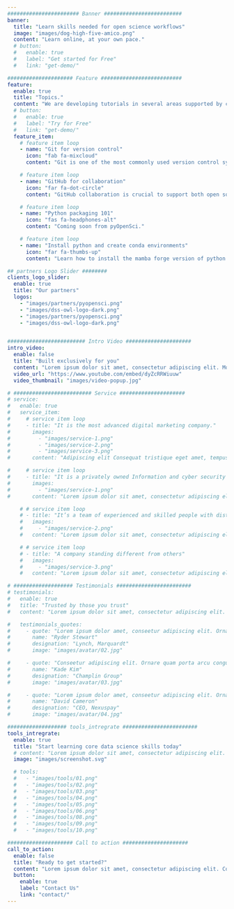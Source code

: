 ```yaml
---
####################### Banner #########################
banner:
  title: "Learn skills needed for open science workflows"
  image: "images/dog-high-five-amico.png"
  content: "Learn online, at your own pace."
  # button:
  #   enable: true
  #   label: "Get started for Free"
  #   link: "get-demo/"

##################### Feature ##########################
feature:
  enable: true
  title: "Topics."
  content: "We are developing tutorials in several areas supported by community partners."
  # button:
  #   enable: true
  #   label: "Try for Free"
  #   link: "get-demo/"
  feature_item:
    # feature item loop
    - name: "Git for version control"
      icon: "fab fa-mixcloud"
      content: "Git is one of the most commonly used version control systems in science. It can also be challenging to learn. Get started using git using our tutorials."

    # feature item loop
    - name: "GitHub for collaboration"
      icon: "far fa-dot-circle"
      content: "GitHub collaboration is crucial to support both open source software development and team open science. Learn how to work asynchronously and collaboratively using GitHub (and git)."

    # feature item loop
    - name: "Python packaging 101"
      icon: "fas fa-headphones-alt"
      content: "Coming soon from pyOpenSci."

    # feature item loop
    - name: "Install python and create conda environments"
      icon: "far fa-thumbs-up"
      content: "Learn how to install the mamba forge version of python to support scientific development."

## partners Logo Slider ########
clients_logo_slider:
  enable: true
  title: "Our partners"
  logos:
    - "images/partners/pyopensci.png"
    - "images/dss-owl-logo-dark.png"
    - "images/partners/pyopensci.png"
    - "images/dss-owl-logo-dark.png"


######################### Intro Video #####################
intro_video:
  enable: false
  title: "Built exclusively for you"
  content: "Lorem ipsum dolor sit amet, consectetur adipiscing elit. Morbi egestas Werat viverra id et aliquet. vulputate egestas sollicitudin."
  video_url: "https://www.youtube.com/embed/dyZcRRWiuuw"
  video_thumbnail: "images/video-popup.jpg"

# ######################### Service #####################
# service:
#   enable: true
#   service_item:
#     # service item loop
#     - title: "It is the most advanced digital marketing company."
#       images:
#         - "images/service-1.png"
#         - "images/service-2.png"
#         - "images/service-3.png"
#       content: "Adipiscing elit Consequat tristique eget amet, tempus eu at consecttur. Leo facilisi nunc viverra tellus. Ac laoreet sit vel consquat. consectetur adipiscing elit. Consequat tristique eget amet, tempus eu at consecttur. Leo facilisi nunc viverra tellus. Ac laoreet sit vel consquat."

#     # service item loop
#     - title: "It is a privately owned Information and cyber security company"
#       images:
#         - "images/service-1.png"
#       content: "Lorem ipsum dolor sit amet, consectetur adipiscing elit. Consequat tristique eget amet, tempus eu at consecttur. Leo facilisi nunc viverra tellus. Ac laoreet sit vel consquat. consectetur adipiscing elit. Consequat tristique eget amet, tempus eu at consecttur. Leo facilisi nunc viverra tellus. Ac laoreet sit vel consquat."

    # # service item loop
    # - title: "It’s a team of experienced and skilled people with distributions"
    #   images:
    #     - "images/service-2.png"
    #   content: "Lorem ipsum dolor sit amet, consectetur adipiscing elit. Consequat tristique eget amet, tempus eu at consecttur. Leo facilisi nunc viverra tellus. Ac laoreet sit vel consquat. consectetur adipiscing elit. Consequat tristique eget amet, tempus eu at consecttur. Leo facilisi nunc viverra tellus. Ac laoreet sit vel consquat."

    # # service item loop
    # - title: "A company standing different from others"
    #   images:
    #     - "images/service-3.png"
    #   content: "Lorem ipsum dolor sit amet, consectetur adipiscing elit. Consequat tristique eget amet, tempus eu at consecttur. Leo facilisi nunc viverra tellus. Ac laoreet sit vel consquat. consectetur adipiscing elit. Consequat tristique eget amet, tempus eu at consecttur. Leo facilisi nunc viverra tellus. Ac laoreet sit vel consquat."

# ################### Testimonials ########################
# testimonials:
#   enable: true
#   title: "Trusted by those you trust"
#   content: "Lorem ipsum dolor sit amet, consectetur adipiscing elit. Morbi egestas Werat viverra id et aliquet. vulputate egestas sollicitudin."

#   testimonials_quotes:
#     - quote: "Lorem ipsum dolor amet, conseetur adipiscing elit. Ornare quam porta arcu congue felis volutpat. Vitae lectudbfs dolor faucibus"
#       name: "Ryder Stewart"
#       designation: "Lynch, Marquardt"
#       image: "images/avatar/02.jpg"

#     - quote: "Conseetur adipiscing elit. Ornare quam porta arcu congue felis volutpat. Vitae lectudbfs pellentesque vitae dolor faucibus"
#       name: "Kade Kim"
#       designation: "Champlin Group"
#       image: "images/avatar/03.jpg"

#     - quote: "Lorem ipsum dolor amet, conseetur adipiscing elit. Ornare quam porta arcu congue felis volutpat. Vitae lectudbfs pellentesque vitae dolor"
#       name: "David Cameron"
#       designation: "CEO, Nexuspay"
#       image: "images/avatar/04.jpg"

################### tools_intregrate ########################
tools_intregrate:
  enable: true
  title: "Start learning core data science skills today"
  # content: "Lorem ipsum dolor sit amet, consectetur adipiscing elit. Morbi egestas Werat viverra id et aliquet. vulputate egestas sollicitudin."
  image: "images/screenshot.svg"

  # tools:
  #   - "images/tools/01.png"
  #   - "images/tools/02.png"
  #   - "images/tools/03.png"
  #   - "images/tools/04.png"
  #   - "images/tools/05.png"
  #   - "images/tools/06.png"
  #   - "images/tools/08.png"
  #   - "images/tools/09.png"
  #   - "images/tools/10.png"

##################### Call to action #####################
call_to_action:
  enable: false
  title: "Ready to get started?"
  content: "Lorem ipsum dolor sit amet, consectetur adipiscing elit. Consequat eget amtempus eu at consecttur."
  button:
    enable: true
    label: "Contact Us"
    link: "contact/"
---
```

